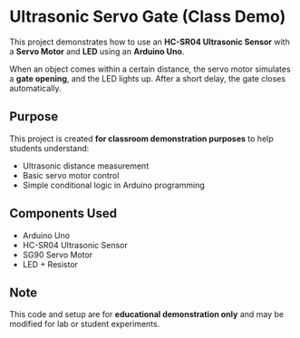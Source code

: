 # Ultrasonic Servo Gate (Class Demo)

This project demonstrates how to use an **HC-SR04 Ultrasonic Sensor** with a **Servo Motor** and **LED** using an **Arduino Uno**.

When an object comes within a certain distance, the servo motor simulates a **gate opening**, and the LED lights up. After a short delay, the gate closes automatically.

## Purpose
This project is created **for classroom demonstration purposes** to help students understand:
- Ultrasonic distance measurement  
- Basic servo motor control  
- Simple conditional logic in Arduino programming

## Components Used
- Arduino Uno  
- HC-SR04 Ultrasonic Sensor  
- SG90 Servo Motor  
- LED + Resistor  

## Note
This code and setup are for **educational demonstration only** and may be modified for lab or student experiments.
